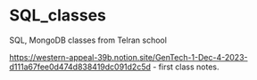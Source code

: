 # SQL_classes
SQL, MongoDB classes from Telran school

https://western-appeal-39b.notion.site/GenTech-1-Dec-4-2023-d111a67fee0d474d838419dc091d2c5d - first class notes.
